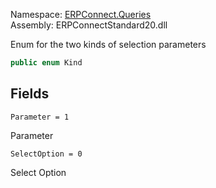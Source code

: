 Namespace: [ERPConnect.Queries](../)\
Assembly: ERPConnectStandard20.dll

Enum for the two kinds of selection parameters

```csharp
public enum Kind

```

## Fields

`Parameter = 1`

Parameter

`SelectOption = 0`

Select Option
